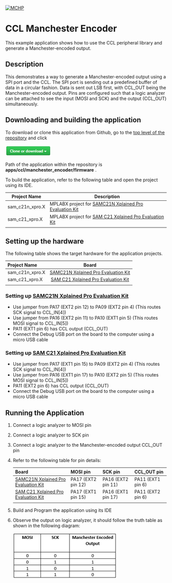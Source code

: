 [![MCHP](https://www.microchip.com/ResourcePackages/Microchip/assets/dist/images/logo.png)](https://www.microchip.com)

# CCL Manchester Encoder

This example application shows how to use the CCL peripheral library and generate a Manchester-encoded output.

## Description

This demonstrates a way to generate a Manchester-encoded output using a SPI port and the CCL. The SPI port is sending out a predefined buffer of data in a circular fashion. Data is sent out LSB first, with CCL_OUT being the Manchester-encoded output. Pins are configured such that a logic analyzer can be attached to see the input (MOSI and SCK) and the output (CCL_OUT) simultaneously.

## Downloading and building the application

To download or clone this application from Github, go to the [top level of the repository](https://github.com/Microchip-MPLAB-Harmony/csp_apps_sam_c20_c21) and click

![clone](../../../docs/images/clone.png)

Path of the application within the repository is **apps/ccl/manchester_encoder/firmware** .

To build the application, refer to the following table and open the project using its IDE.

| Project Name      | Description                                    |
| ----------------- | ---------------------------------------------- |
| sam_c21n_xpro.X | MPLABX project for [SAMC21N Xplained Pro Evaluation Kit](https://www.microchip.com/developmenttools/ProductDetails/atsamc21n-xpro) |
| sam_c21_xpro.X | MPLABX project for [SAM C21 Xplained Pro Evaluation Kit](https://www.microchip.com/DevelopmentTools/ProductDetails/PartNO/ATSAMC21-XPRO) |
|||

## Setting up the hardware

The following table shows the target hardware for the application projects.

| Project Name| Board|
|:---------|:---------:|
| sam_c21n_xpro.X | [SAMC21N Xplained Pro Evaluation Kit](https://www.microchip.com/developmenttools/ProductDetails/atsamc21n-xpro)
| sam_c21_xpro.X | [SAM C21 Xplained Pro Evaluation Kit](https://www.microchip.com/DevelopmentTools/ProductDetails/PartNO/ATSAMC21-XPRO)
|||

### Setting up [SAMC21N Xplained Pro Evaluation Kit](https://www.microchip.com/developmenttools/ProductDetails/atsamc21n-xpro)

- Use jumper from PA17 (EXT2 pin 12) to PA09 (EXT2 pin 4) (This routes SCK signal to CCL_IN[4])
- Use jumper from PA16 (EXT2 pin 11) to PA10 (EXT1 pin 5) (This routes MOSI signal to CCL_IN[5])
- PA11 (EXT1 pin 6) has CCL output (CCL_OUT)
- Connect the Debug USB port on the board to the computer using a micro USB cable

### Setting up [SAM C21 Xplained Pro Evaluation Kit](https://www.microchip.com/DevelopmentTools/ProductDetails/PartNO/ATSAMC21-XPRO)

- Use jumper from PA17 (EXT1 pin 15) to PA09 (EXT2 pin 4) (This routes SCK signal to CCL_IN[4])
- Use jumper from PA16 (EXT1 pin 17) to PA10 (EXT2 pin 5) (This routes MOSI signal to CCL_IN[5])
- PA11 (EXT2 pin 6) has CCL output (CCL_OUT)
- Connect the Debug USB port on the board to the computer using a micro USB cable

## Running the Application

1. Connect a logic analyzer to MOSI pin
2. Connect a logic analyzer to SCK pin
3. Connect a logic analyzer to the Manchester-encoded output CCL_OUT pin
4. Refer to the following table for pin details:

    |Board| MOSI pin | SCK pin  | CCL_OUT pin |
    |-----|----------|----------|-------------|
    | [SAMC21N Xplained Pro Evaluation Kit](https://www.microchip.com/developmenttools/ProductDetails/atsamc21n-xpro) | PA17 (EXT2 pin 12) | PA16 (EXT2 pin 11) | PA11 (EXT1 pin 6) |
    | [SAM C21 Xplained Pro Evaluation Kit](https://www.microchip.com/DevelopmentTools/ProductDetails/PartNO/ATSAMC21-XPRO) | PA17 (EXT1 pin 15) | PA16 (EXT1 pin 17) | PA11 (EXT2 pin 6) |
    ||||

5. Build and Program the application using its IDE
6. Observe the output on logic analyzer, it should follow the truth table as shown in the following diagram:

    ![output](images/truth_table_manchester_encoder.png)
